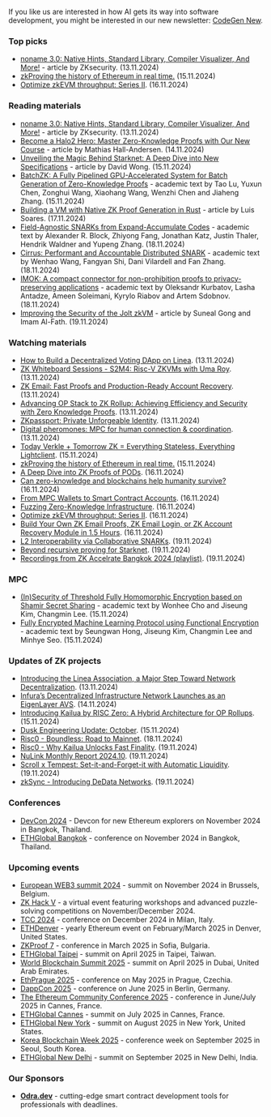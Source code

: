 If you like us are interested in how AI gets its way into software development, you might be interested in our new newsletter: [CodeGen New](https://codegen.substack.com/p/codegen-news-for-2024-11-18). 

### Top picks 
* [noname 3.0: Native Hints, Standard Library, Compiler Visualizer, And More!](https://www.zksecurity.xyz/blog/posts/noname-stdlib/) - article by ZKsecurity. (13.11.2024)
* [zkProving the history of Ethereum in real time.](https://www.youtube.com/watch?v=boSCLHs30tk) (15.11.2024)
* [Optimize zkEVM throughput: Series II](https://www.youtube.com/watch?v=EdUfOvoIhNc). (16.11.2024)

### Reading materials 
* [noname 3.0: Native Hints, Standard Library, Compiler Visualizer, And More!](https://www.zksecurity.xyz/blog/posts/noname-stdlib/) - article by ZKsecurity. (13.11.2024)
* [Become a Halo2 Hero: Master Zero-Knowledge Proofs with Our New Course](https://www.zksecurity.xyz/blog/posts/halo2-course/) - article by Mathias Hall-Andersen. (14.11.2024)
* [Unveiling the Magic Behind Starknet: A Deep Dive into New Specifications](https://www.zksecurity.xyz/blog/posts/starknet-specs/) - article by David Wong. (15.11.2024)
* [BatchZK: A Fully Pipelined GPU-Accelerated System for Batch Generation of Zero-Knowledge Proofs](https://eprint.iacr.org/2024/1862.pdf) - academic text by Tao Lu, Yuxun Chen, Zonghui Wang, Xiaohang Wang, Wenzhi Chen and Jiaheng Zhang. (15.11.2024)
* [Building a VM with Native ZK Proof Generation in Rust](https://medium.com/@luishrsoares/building-a-vm-with-native-zk-proof-generation-in-rust-4db67b8e72db) - article by Luis Soares. (17.11.2024)
* [Field-Agnostic SNARKs from Expand-Accumulate Codes](https://eprint.iacr.org/2024/1871.pdf) - academic text by Alexander R. Block, Zhiyong Fang, Jonathan Katz, Justin Thaler, Hendrik Waldner and Yupeng Zhang. (18.11.2024)
* [Cirrus: Performant and Accountable Distributed SNARK](https://eprint.iacr.org/2024/1873.pdf) - academic text by Wenhao Wang, Fangyan Shi, Dani Vilardell and Fan Zhang. (18.11.2024)
* [IMOK: A compact connector for non-prohibition proofs to privacy-preserving applications](https://eprint.iacr.org/2024/1868.pdf) - academic text by Oleksandr Kurbatov, Lasha Antadze, Ameen Soleimani, Kyrylo Riabov and Artem Sdobnov. (18.11.2024)
* [Improving the Security of the Jolt zkVM](https://www.zksecurity.xyz/blog/posts/jolt-findings/) - article by Suneal Gong and Imam Al-Fath. (19.11.2024)
 
### Watching materials
* [How to Build a Decentralized Voting DApp on Linea](https://www.youtube.com/watch?v=b5gbbyP6G_8). (13.11.2024)
* [ZK Whiteboard Sessions - S2M4: Risc-V ZKVMs with Uma Roy](https://www.youtube.com/watch?v=Y4kIgPm95WM). (13.11.2024)
* [ZK Email: Fast Proofs and Production-Ready Account Recovery](https://www.youtube.com/watch?v=YvzdNMpynZM). (13.11.2024)
* [Advancing OP Stack to ZK Rollup: Achieving Efficiency and Security with Zero Knowledge Proofs](https://www.youtube.com/watch?v=04Fis57TTHE). (13.11.2024)
* [ZKpassport: Private Unforgeable Identity](https://www.youtube.com/watch?v=W6C-duDEiOU). (13.11.2024)
* [Digital pheromones: MPC for human connection & coordination](https://www.youtube.com/watch?v=TY2ZWmR_UqM). (13.11.2024)
* [Today Verkle + Tomorrow ZK = Everything Stateless, Everything Lightclient](https://www.youtube.com/watch?v=oRiShQ5LPqw). (15.11.2024)
* [zkProving the history of Ethereum in real time.](https://www.youtube.com/watch?v=boSCLHs30tk) (15.11.2024)
* [A Deep Dive into ZK Proofs of PODs](https://www.youtube.com/watch?v=gWoVrIO1tIE). (16.11.2024)
* [Can zero-knowledge and blockchains help humanity survive?](https://www.youtube.com/watch?v=EyjhtZX_kWE) (16.11.2024)
* [From MPC Wallets to Smart Contract Accounts](https://www.youtube.com/watch?v=Yr0AS9QifjU). (16.11.2024)
* [Fuzzing Zero-Knowledge Infrastructure](https://www.youtube.com/watch?v=c0lmPEE6qDM). (16.11.2024)
* [Optimize zkEVM throughput: Series II](https://www.youtube.com/watch?v=EdUfOvoIhNc). (16.11.2024)
* [Build Your Own ZK Email Proofs, ZK Email Login, or ZK Account Recovery Module in 1.5 Hours](https://www.youtube.com/watch?v=UsH8zwjcCD4). (16.11.2024)
* [L2 Interoperability via Collaborative SNARKs](https://www.youtube.com/watch?v=Et58V-0FYsE). (19.11.2024)
* [Beyond recursive proving for Starknet](https://www.youtube.com/watch?v=SdWkt9B5W8E). (19.11.2024)
* [Recordings from ZK Accelrate Bangkok 2024 (playlist)](https://www.youtube.com/playlist?list=PLormosL00ryIHbMRdw7darEZL0X6IdLzS). (19.11.2024)

### MPC
* [(In)Security of Threshold Fully Homomorphic Encryption based on Shamir Secret Sharing](https://eprint.iacr.org/2024/1858.pdf) - academic text by Wonhee Cho and Jiseung Kim, Changmin Lee. (15.11.2024)
* [Fully Encrypted Machine Learning Protocol using Functional Encryption](https://eprint.iacr.org/2024/1859.pdf) - academic text by Seungwan Hong, Jiseung Kim, Changmin Lee and Minhye Seo. (15.11.2024)
 
### Updates of ZK projects
* [Introducing the Linea Association, a Major Step Toward Network Decentralization](https://linea.mirror.xyz/0sExLyJh33ktk6x2kg3l2z0xDVUDt3ilJzsA_Kx0sp0). (13.11.2024)
* [Infura’s Decentralized Infrastructure Network Launches as an EigenLayer AVS](https://consensys.io/blog/infura-decentralized-infrastructure-network-launches-as-eigenlayer-avs). (14.11.2024)
* [Introducing Kailua by RISC Zero: A Hybrid Architecture for OP Rollups](https://risczero.com/blog/introducing-kailua). (15.11.2024)
* [Dusk Engineering Update: October](https://dusk.network/news/oct-engineering-update/). (15.11.2024)
* [Risc0 - Boundless: Road to Mainnet](https://risczero.com/blog/road-to-mainnet). (18.11.2024)
* [Risc0 - Why Kailua Unlocks Fast Finality](https://risczero.com/blog/why-kailua-unlocks-fast-finality). (19.11.2024)
* [NuLink Monthly Report 2024.10](https://www.nulink.org/blog-posts/nulink-monthly-report-2024-10). (19.11.2024)
* [Scroll x Tempest: Set-it-and-Forget-it with Automatic Liquidity](https://scroll.io/blog/scroll-x-tempest). (19.11.2024)
* [zkSync - Introducing DeData Networks](https://zksync.mirror.xyz/woUfmmWgWKRITlaeihVTu-3okq7uTgIGl9-vLXBAyeU). (19.11.2024)
 
### Conferences
* [DevCon 2024](https://devcon.org/) - Devcon for new Ethereum explorers on November 2024 in Bangkok, Thailand.
* [ETHGlobal Bangkok](https://ethglobal.com/events/bangkok) - conference on November 2024 in Bangkok, Thailand. 

### Upcoming events
* [European WEB3 summit 2024](https://www.web3eurosummit.eu/) - summit on November 2024 in Brussels, Belgium.
* [ZK Hack V](https://zkhack.dev/zkhackV/) - a virtual event featuring workshops and advanced puzzle-solving competitions on November/December 2024.
* [TCC 2024](https://tcc.iacr.org/2024/) - conference on December 2024 in Milan, Italy.
* [ETHDenver](https://www.ethdenver.com/) - yearly Ethereum event on February/March 2025 in Denver, United States.
* [ZKProof 7](https://zkproof.org/events/zkproof-7-sofia/) - conference in March 2025 in Sofia, Bulgaria. 
* [ETHGlobal Taipei](https://ethglobal.com/events/taipei) - summit on April 2025 in Taipei, Taiwan.
* [World Blockchain Summit 2025](https://worldblockchainsummit.com/dxb-oct-24/) - summit on April 2025 in Dubai, United Arab Emirates.
* [EthPrague 2025](https://ethprague.com/) - conference on May 2025 in Prague, Czechia.
* [DappCon 2025](https://dappcon.io/#about) - conference on June 2025 in Berlin, Germany.
* [The Ethereum Community Conference 2025](https://ethcc.io/) - conference in June/July 2025 in Cannes, France.
* [ETHGlobal Cannes](https://ethglobal.com/events/cannes) - summit on July 2025 in Cannes, France.
* [ETHGlobal New York](https://ethglobal.com/events/newyork2025) - summit on August 2025 in New York, United States.
* [Korea Blockchain Week 2025](https://koreablockchainweek.com/) - conference week on September 2025 in Seoul, South Korea.
* [ETHGlobal New Delhi](https://ethglobal.com/events/newdelhi) - summit on September 2025 in New Delhi, India.

### Our Sponsors
* **[Odra.dev](https://odra.dev)** - cutting-edge smart contract development tools for professionals with deadlines.
